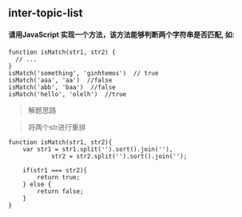 ## inter-topic-list

#### 请用JavaScript 实现一个方法，该方法能够判断两个字符串是否匹配, 如:

```
function isMatch(str1, str2) {
  // ...
}
isMatch('something', 'ginhtemos')  // true
isMatch('aaa', 'aa')  //false
isMatch('abb', 'baa')  //false
isMatch('hello', 'olelh')  //true
```
> 解题思路

> 将两个str进行重排

```
function isMatch(str1, str2){
	var str1 = str1.split('').sort().join(''),
			str2 = str2.split('').sort().join('');

	if(str1 === str2){
		return true;
	} else {
		return false;
	}
}
```